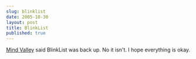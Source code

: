 ```yaml
---
slug: blinklist
date: 2005-10-30
layout: post
title: BlinkList
published: true
---
```

<a href="http://www.kinlan.co.uk/2005/10/re-delicious-like.html#c113068793518444580">Mind Valley</a> said BlinkList was back up.  No it isn't.  I hope everything is okay.<div class="blogger-post-footer"><img class="posterous_download_image" src="https://blogger.googleusercontent.com/tracker/8109338-113070735483929261?l=www.kinlan.co.uk%2Findex.html" height="1" alt="" width="1" /></div>

